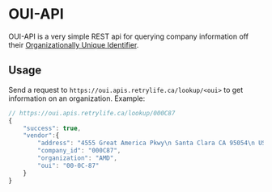 # OUI-API

OUI-API is a very simple REST api for querying company information off their [Organizationally Unique Identifier](https://en.wikipedia.org/wiki/Organizationally_unique_identifier).

## Usage

Send a request to `https://oui.apis.retrylife.ca/lookup/<oui>` to get information on an organization. Example:

```js
// https://oui.apis.retrylife.ca/lookup/000C87
{
    "success": true,
    "vendor":{
        "address": "4555 Great America Pkwy\n Santa Clara CA 95054\n US",
        "company_id": "000C87",
        "organization": "AMD",
        "oui": "00-0C-87"
    }
}
```
